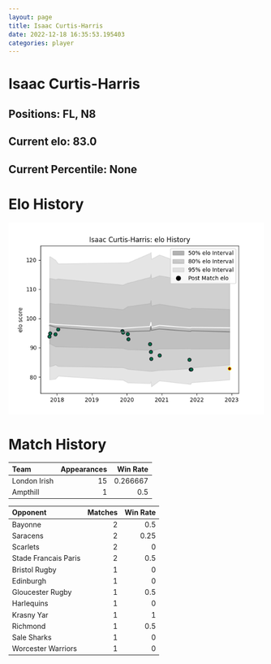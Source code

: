 ```yaml
---  
layout: page  
title: Isaac Curtis-Harris  
date: 2022-12-18 16:35:53.195403  
categories: player  
---
```

# Isaac Curtis-Harris

## Positions: FL, N8

## Current elo: 83.0

## Current Percentile: None

# Elo History


![elo history](history_IsaacCurtis-Harris.png)
# Match History


| Team         |   Appearances |   Win Rate |
|:-------------|--------------:|-----------:|
| London Irish |            15 |   0.266667 |
| Ampthill     |             1 |   0.5      |

| Opponent             |   Matches |   Win Rate |
|:---------------------|----------:|-----------:|
| Bayonne              |         2 |       0.5  |
| Saracens             |         2 |       0.25 |
| Scarlets             |         2 |       0    |
| Stade Francais Paris |         2 |       0.5  |
| Bristol Rugby        |         1 |       0    |
| Edinburgh            |         1 |       0    |
| Gloucester Rugby     |         1 |       0.5  |
| Harlequins           |         1 |       0    |
| Krasny Yar           |         1 |       1    |
| Richmond             |         1 |       0.5  |
| Sale Sharks          |         1 |       0    |
| Worcester Warriors   |         1 |       0    |